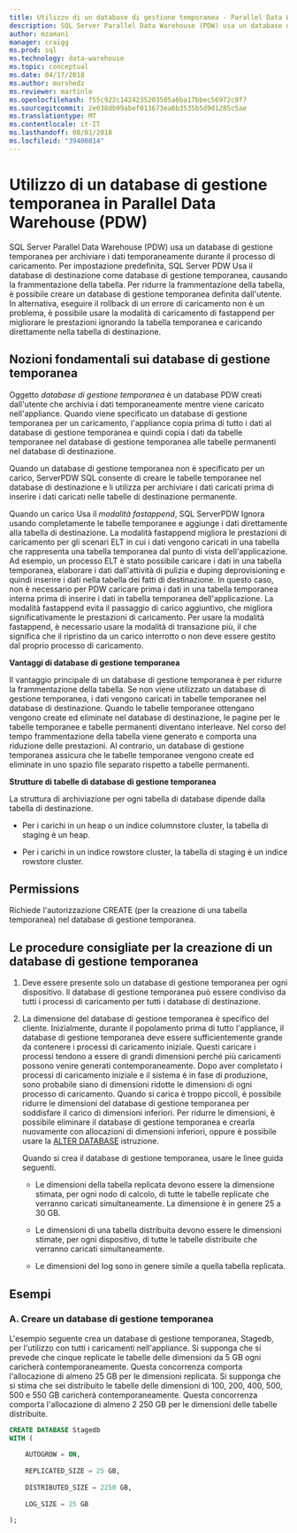```yaml
---
title: Utilizzo di un database di gestione temporanea - Parallel Data Warehouse | Microsoft Docs
description: SQL Server Parallel Data Warehouse (PDW) usa un database di gestione temporanea per archiviare i dati temporaneamente durante il processo di caricamento.
author: mzaman1
manager: craigg
ms.prod: sql
ms.technology: data-warehouse
ms.topic: conceptual
ms.date: 04/17/2018
ms.author: murshedz
ms.reviewer: martinle
ms.openlocfilehash: f55c922c1424235203505a6ba17bbec56972c9f7
ms.sourcegitcommit: 2e038db99abef013673ea6b3535b5d9d1285c5ae
ms.translationtype: MT
ms.contentlocale: it-IT
ms.lasthandoff: 08/01/2018
ms.locfileid: "39400814"
---
```

# <a name="using-a-staging-database-in-parallel-data-warehouse-pdw"></a>Utilizzo di un database di gestione temporanea in Parallel Data Warehouse (PDW)
SQL Server Parallel Data Warehouse (PDW) usa un database di gestione temporanea per archiviare i dati temporaneamente durante il processo di caricamento. Per impostazione predefinita, SQL Server PDW Usa il database di destinazione come database di gestione temporanea, causando la frammentazione della tabella. Per ridurre la frammentazione della tabella, è possibile creare un database di gestione temporanea definita dall'utente. In alternativa, eseguire il rollback di un errore di caricamento non è un problema, è possibile usare la modalità di caricamento di fastappend per migliorare le prestazioni ignorando la tabella temporanea e caricando direttamente nella tabella di destinazione.  
  
## <a name="StagingDatabase"></a>Nozioni fondamentali sui database di gestione temporanea  
Oggetto *database di gestione temporanea* è un database PDW creati dall'utente che archivia i dati temporaneamente mentre viene caricato nell'appliance. Quando viene specificato un database di gestione temporanea per un caricamento, l'appliance copia prima di tutto i dati al database di gestione temporanea e quindi copia i dati da tabelle temporanee nel database di gestione temporanea alle tabelle permanenti nel database di destinazione.  
  
Quando un database di gestione temporanea non è specificato per un carico, ServerPDW SQL consente di creare le tabelle temporanee nel database di destinazione e li utilizza per archiviare i dati caricati prima di inserire i dati caricati nelle tabelle di destinazione permanente.  
  
Quando un carico Usa il *modalità fastappend*, SQL ServerPDW Ignora usando completamente le tabelle temporanee e aggiunge i dati direttamente alla tabella di destinazione. La modalità fastappend migliora le prestazioni di caricamento per gli scenari ELT in cui i dati vengono caricati in una tabella che rappresenta una tabella temporanea dal punto di vista dell'applicazione. Ad esempio, un processo ELT è stato possibile caricare i dati in una tabella temporanea, elaborare i dati dall'attività di pulizia e duping deprovisioning e quindi inserire i dati nella tabella dei fatti di destinazione. In questo caso, non è necessario per PDW caricare prima i dati in una tabella temporanea interna prima di inserire i dati in tabella temporanea dell'applicazione. La modalità fastappend evita il passaggio di carico aggiuntivo, che migliora significativamente le prestazioni di caricamento. Per usare la modalità fastappend, è necessario usare la modalità di transazione più, il che significa che il ripristino da un carico interrotto o non deve essere gestito dal proprio processo di caricamento.  
  
**Vantaggi di database di gestione temporanea**  
  
Il vantaggio principale di un database di gestione temporanea è per ridurre la frammentazione della tabella. Se non viene utilizzato un database di gestione temporanea, i dati vengono caricati in tabelle temporanee nel database di destinazione. Quando le tabelle temporanee ottengano vengono create ed eliminate nel database di destinazione, le pagine per le tabelle temporanee e tabelle permanenti diventano interleave. Nel corso del tempo frammentazione della tabella viene generato e comporta una riduzione delle prestazioni. Al contrario, un database di gestione temporanea assicura che le tabelle temporanee vengono create ed eliminate in uno spazio file separato rispetto a tabelle permanenti.  
  
**Strutture di tabelle di database di gestione temporanea**  
  
La struttura di archiviazione per ogni tabella di database dipende dalla tabella di destinazione.  
  
-   Per i carichi in un heap o un indice columnstore cluster, la tabella di staging è un heap.  
  
-   Per i carichi in un indice rowstore cluster, la tabella di staging è un indice rowstore cluster.  
  
## <a name="Permissions"></a>Permissions  
Richiede l'autorizzazione CREATE (per la creazione di una tabella temporanea) nel database di gestione temporanea. 

<!-- MISSING LINKS

For more information, see [Grant Permissions to load data](grant-permissions-to-load-data.md).  

-->
  
## <a name="CreatingStagingDatabase"></a>Le procedure consigliate per la creazione di un database di gestione temporanea  
  
1.  Deve essere presente solo un database di gestione temporanea per ogni dispositivo. Il database di gestione temporanea può essere condiviso da tutti i processi di caricamento per tutti i database di destinazione.  
  
2.  La dimensione del database di gestione temporanea è specifico del cliente. Inizialmente, durante il popolamento prima di tutto l'appliance, il database di gestione temporanea deve essere sufficientemente grande da contenere i processi di caricamento iniziale. Questi caricare i processi tendono a essere di grandi dimensioni perché più caricamenti possono venire generati contemporaneamente. Dopo aver completato i processi di caricamento iniziale e il sistema è in fase di produzione, sono probabile siano di dimensioni ridotte le dimensioni di ogni processo di caricamento. Quando si carica è troppo piccoli, è possibile ridurre le dimensioni del database di gestione temporanea per soddisfare il carico di dimensioni inferiori. Per ridurre le dimensioni, è possibile eliminare il database di gestione temporanea e crearla nuovamente con allocazioni di dimensioni inferiori, oppure è possibile usare la [ALTER DATABASE](../t-sql/statements/alter-database-transact-sql.md?tabs=sqlpdw) istruzione.  
  
    Quando si crea il database di gestione temporanea, usare le linee guida seguenti.  
  
    -   Le dimensioni della tabella replicata devono essere la dimensione stimata, per ogni nodo di calcolo, di tutte le tabelle replicate che verranno caricati simultaneamente. La dimensione è in genere 25 a 30 GB.  
  
    -   Le dimensioni di una tabella distribuita devono essere le dimensioni stimate, per ogni dispositivo, di tutte le tabelle distribuite che verranno caricati simultaneamente.  
  
    -   Le dimensioni del log sono in genere simile a quella tabella replicata.  
  
## <a name="Examples"></a>Esempi  
  
### <a name="a-create-a-staging-database"></a>A. Creare un database di gestione temporanea 
L'esempio seguente crea un database di gestione temporanea, Stagedb, per l'utilizzo con tutti i caricamenti nell'appliance. Si supponga che si prevede che cinque replicate le tabelle delle dimensioni da 5 GB ogni caricherà contemporaneamente. Questa concorrenza comporta l'allocazione di almeno 25 GB per le dimensioni replicata. Si supponga che si stima che sei distribuito le tabelle delle dimensioni di 100, 200, 400, 500, 500 e 550 GB caricherà contemporaneamente. Questa concorrenza comporta l'allocazione di almeno 2 250 GB per le dimensioni delle tabelle distribuite.  
  
```sql  
CREATE DATABASE Stagedb  
WITH (  
  
    AUTOGROW = ON,  
  
    REPLICATED_SIZE = 25 GB,  
  
    DISTRIBUTED_SIZE = 2250 GB,  
  
    LOG_SIZE = 25 GB  
  
);  
```  

<!-- MISSING LINKS
 
## See Also  
[Common metadata query examples](metadata-query-examples.md)  

-->
  
